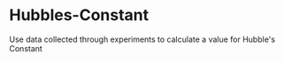 # Hubbles-Constant
Use data collected through experiments to calculate a value for Hubble's Constant
